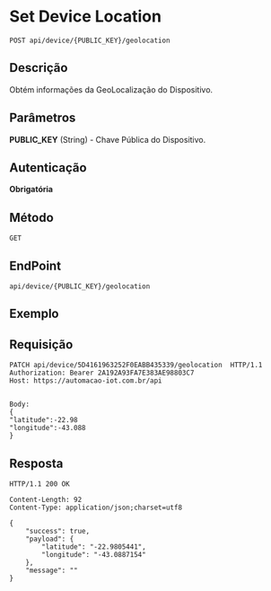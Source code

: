 # Set Device Location

`POST api/device/{PUBLIC_KEY}/geolocation`    

## Descrição

Obtém informações da GeoLocalização do Dispositivo.

## Parâmetros

**PUBLIC_KEY** (String) - Chave Pública do Dispositivo.

## Autenticação
**Obrigatória**

## Método
`GET`

## EndPoint
`api/device/{PUBLIC_KEY}/geolocation`

## Exemplo

## Requisição

```
PATCH api/device/5D4161963252F0EABB435339/geolocation  HTTP/1.1  
Authorization: Bearer 2A192A93FA7E383AE98803C7  
Host: https://automacao-iot.com.br/api


Body:
{
"latitude":-22.98
"longitude":-43.088
}
```

## Resposta

```
HTTP/1.1 200 OK

Content-Length: 92
Content-Type: application/json;charset=utf8

{
    "success": true,
    "payload": {
        "latitude": "-22.9805441",
        "longitude": "-43.0887154"
    },
    "message": ""
}
```
